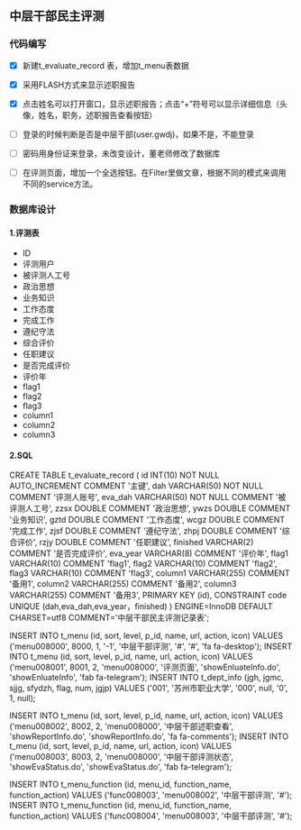 ## 中层干部民主评测

### 代码编写

- [x] 新建t_evaluate_record 表，增加t_menu表数据
- [x] 采用FLASH方式来显示述职报告
- [x] 点击姓名可以打开窗口，显示述职报告；点击“+”符号可以显示详细信息（头像，姓名，职务，述职报告查看按钮）
- [ ] 登录的时候判断是否是中层干部(user.gwdj)，如果不是，不能登录
- [ ] 密码用身份证来登录，未改变设计，董老师修改了数据库
- [ ] 在评测页面，增加一个全选按钮。在Filter里做文章，根据不同的模式来调用不同的service方法。



### 数据库设计
#### 1.评测表
+ ID
+ 评测用户
+ 被评测人工号 
+ 政治思想
+ 业务知识
+ 工作态度
+ 完成工作
+ 遵纪守法
+ 综合评价
+ 任职建议
+ 是否完成评价
+ 评价年
+ flag1
+ flag2
+ flag3
+ column1
+ column2
+ column3

#### 2.SQL
CREATE TABLE
    t_evaluate_record
    (
        id INT(10) NOT NULL AUTO_INCREMENT COMMENT '主键',
        dah VARCHAR(50) NOT NULL COMMENT '评测人账号',
        eva_dah VARCHAR(50) NOT NULL COMMENT '被评测人工号',
        zzsx DOUBLE COMMENT '政治思想',
        ywzs DOUBLE COMMENT '业务知识',
        gztd DOUBLE COMMENT '工作态度',
        wcgz DOUBLE COMMENT '完成工作',
        zjsf DOUBLE COMMENT '遵纪守法',
        zhpj DOUBLE COMMENT '综合评价',
        rzjy DOUBLE COMMENT '任职建议',
        finished VARCHAR(2) COMMENT '是否完成评价',
        eva_year VARCHAR(8) COMMENT '评价年',
        flag1 VARCHAR(10)  COMMENT 'flag1',
        flag2 VARCHAR(10)  COMMENT 'flag2',
        flag3 VARCHAR(10)  COMMENT 'flag3',
        column1 VARCHAR(255)  COMMENT '备用1',
        column2 VARCHAR(255)  COMMENT '备用2',
        column3 VARCHAR(255)  COMMENT '备用3',
        PRIMARY KEY (id),
        CONSTRAINT code UNIQUE (dah,eva_dah,eva_year，finished)
    )
    ENGINE=InnoDB DEFAULT CHARSET=utf8 COMMENT='中层干部民主评测记录表';
    
INSERT INTO t_menu (id, sort, level, p_id, name, url, action, icon) VALUES ('menu008000', 8000, 1, '-1', '中层干部评测', '#', '#', 'fa fa-desktop');
INSERT INTO t_menu (id, sort, level, p_id, name, url, action, icon) VALUES ('menu008001', 8001, 2, 'menu008000', '评测页面', 'showEnluateInfo.do', 'showEnluateInfo', 'fab fa-telegram');
INSERT INTO t_dept_info (jgh, jgmc, sjjg, sfydzh, flag, num, jgjp) VALUES ('001', '苏州市职业大学', '000', null, '0', 1, null);

INSERT INTO t_menu (id, sort, level, p_id, name, url, action, icon) VALUES ('menu008002', 8002, 2, 'menu008000', '中层干部述职查看', 'showReportInfo.do', 'showReportInfo.do', 'fa fa-comments');
INSERT INTO t_menu (id, sort, level, p_id, name, url, action, icon) VALUES ('menu008003', 8003, 2, 'menu008000', '中层干部评测状态', 'showEvaStatus.do', 'showEvaStatus.do', 'fab fa-telegram');

INSERT INTO t_menu_function (id, menu_id, function_name, function_action) VALUES ('func008003', 'menu008002', '中层干部评测', '#');
INSERT INTO t_menu_function (id, menu_id, function_name, function_action) VALUES ('func008004', 'menu008003', '中层干部评测', '#');